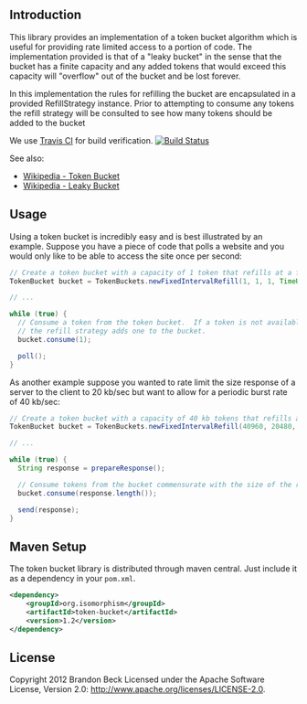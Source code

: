 Introduction
------------
This library provides an implementation of a token bucket algorithm which is useful for providing rate limited access
to a portion of code.  The implementation provided is that of a "leaky bucket" in the sense that the bucket has a finite
capacity and any added tokens that would exceed this capacity will "overflow" out of the bucket and be lost forever.

In this implementation the rules for refilling the bucket are encapsulated in a provided RefillStrategy instance.  Prior
to attempting to consume any tokens the refill strategy will be consulted to see how many tokens should be added to the
bucket

We use [Travis CI](http://about.travis-ci.org) for build verification.  [![Build Status](https://secure.travis-ci.org/bbeck/token-bucket.png?branch=master)](http://travis-ci.org/bbeck/token-bucket)

See also:

* [Wikipedia - Token Bucket](http://en.wikipedia.org/wiki/Token_bucket)
* [Wikipedia - Leaky Bucket](http://en.wikipedia.org/wiki/Leaky_bucket)

Usage
-----
Using a token bucket is incredibly easy and is best illustrated by an example.  Suppose you have a piece of code that
polls a website and you would only like to be able to access the site once per second:

```java
// Create a token bucket with a capacity of 1 token that refills at a fixed interval of 1 token/sec.
TokenBucket bucket = TokenBuckets.newFixedIntervalRefill(1, 1, 1, TimeUnit.SECONDS);

// ...

while (true) {
  // Consume a token from the token bucket.  If a token is not available this method will block until
  // the refill strategy adds one to the bucket.
  bucket.consume(1);

  poll();
}
```

As another example suppose you wanted to rate limit the size response of a server to the client to 20 kb/sec but want to
allow for a periodic burst rate of 40 kb/sec:

```java
// Create a token bucket with a capacity of 40 kb tokens that refills at a fixed interval of 20 kb tokens per second
TokenBucket bucket = TokenBuckets.newFixedIntervalRefill(40960, 20480, 1, TimeUnit.SECONDS);

// ...

while (true) {
  String response = prepareResponse();

  // Consume tokens from the bucket commensurate with the size of the response
  bucket.consume(response.length());

  send(response);
}
```

Maven Setup
-----------
The token bucket library is distributed through maven central.  Just include it as a dependency in your ```pom.xml```.

```xml
<dependency>
    <groupId>org.isomorphism</groupId>
    <artifactId>token-bucket</artifactId>
    <version>1.2</version>
</dependency>
```

License
-------
Copyright 2012 Brandon Beck
Licensed under the Apache Software License, Version 2.0: <http://www.apache.org/licenses/LICENSE-2.0>.
